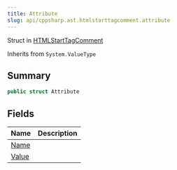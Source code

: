 ```yaml
---
title: Attribute
slug: api/cppsharp.ast.htmlstarttagcomment.attribute
---
```

Struct in [HTMLStartTagComment](/api/cppsharp/ast/htmlstarttagcomment)

Inherits from `System.ValueType`

## Summary



```csharp
public struct Attribute
```

## Fields

|Name|Description|
|:---|:---|
|[Name](/api/cppsharp/ast/htmlstarttagcomment/attribute/name)||
|[Value](/api/cppsharp/ast/htmlstarttagcomment/attribute/value)||

